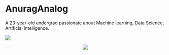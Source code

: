 # AnuragAnalog

A 23-year-old undergrad passionate about Machine learning, Data Science, Artificial Intelligence.

<img src="https://github-readme-stats.vercel.app/api?username=AnuragAnalog&show_icons=true&theme=radical&count_private=true">
<p align='center'><img src='https://visitor-badge.laobi.icu/badge?page_id=AnuragAnalog'></p>

